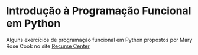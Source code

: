 # Introdução à Programação Funcional em Python

Alguns exercícios de programação funcional em Python propostos por Mary Rose Cook no site [Recurse Center](https://codewords.recurse.com/issues/one/an-introduction-to-functional-programming)
